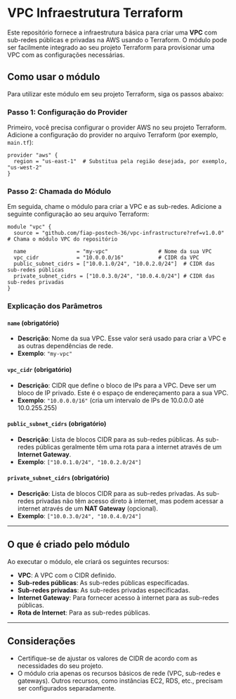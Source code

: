 # VPC Infraestrutura Terraform

Este repositório fornece a infraestrutura básica para criar uma **VPC** com sub-redes públicas e privadas na AWS usando o Terraform. O módulo pode ser facilmente integrado ao seu projeto Terraform para provisionar uma VPC com as configurações necessárias.

## Como usar o módulo

Para utilizar este módulo em seu projeto Terraform, siga os passos abaixo:

### Passo 1: Configuração do Provider

Primeiro, você precisa configurar o provider AWS no seu projeto Terraform. Adicione a configuração do provider no arquivo Terraform (por exemplo, `main.tf`):

```hcl
provider "aws" { 
  region = "us-east-1"  # Substitua pela região desejada, por exemplo, "us-west-2"
}
```

### Passo 2: Chamada do Módulo

Em seguida, chame o módulo para criar a VPC e as sub-redes. Adicione a seguinte configuração ao seu arquivo Terraform:

```hcl
module "vpc" {
  source = "github.com/fiap-postech-36/vpc-infrastructure?ref=v1.0.0"  # Chama o módulo VPC do repositório

  name                = "my-vpc"                # Nome da sua VPC
  vpc_cidr            = "10.0.0.0/16"           # CIDR da VPC
  public_subnet_cidrs = ["10.0.1.0/24", "10.0.2.0/24"]  # CIDR das sub-redes públicas
  private_subnet_cidrs = ["10.0.3.0/24", "10.0.4.0/24"] # CIDR das sub-redes privadas
}
```


### Explicação dos Parâmetros

#### `name` (obrigatório)
- **Descrição**: Nome da sua VPC. Esse valor será usado para criar a VPC e as outras dependências de rede.
- **Exemplo**: `"my-vpc"`

#### `vpc_cidr` (obrigatório)
- **Descrição**: CIDR que define o bloco de IPs para a VPC. Deve ser um bloco de IP privado. Este é o espaço de endereçamento para a sua VPC.
- **Exemplo**: `"10.0.0.0/16"` (cria um intervalo de IPs de 10.0.0.0 até 10.0.255.255)

#### `public_subnet_cidrs` (obrigatório)
- **Descrição**: Lista de blocos CIDR para as sub-redes públicas. As sub-redes públicas geralmente têm uma rota para a internet através de um **Internet Gateway**.
- **Exemplo**: `["10.0.1.0/24", "10.0.2.0/24"]`

#### `private_subnet_cidrs` (obrigatório)
- **Descrição**: Lista de blocos CIDR para as sub-redes privadas. As sub-redes privadas não têm acesso direto à internet, mas podem acessar a internet através de um **NAT Gateway** (opcional).
- **Exemplo**: `["10.0.3.0/24", "10.0.4.0/24"]`


---

## O que é criado pelo módulo

Ao executar o módulo, ele criará os seguintes recursos:

- **VPC**: A VPC com o CIDR definido.
- **Sub-redes públicas**: As sub-redes públicas especificadas.
- **Sub-redes privadas**: As sub-redes privadas especificadas.
- **Internet Gateway**: Para fornecer acesso à internet para as sub-redes públicas.
- **Rota de Internet**: Para as sub-redes públicas.


---

## Considerações

- Certifique-se de ajustar os valores de CIDR de acordo com as necessidades do seu projeto.
- O módulo cria apenas os recursos básicos de rede (VPC, sub-redes e gateways). Outros recursos, como instâncias EC2, RDS, etc., precisam ser configurados separadamente.